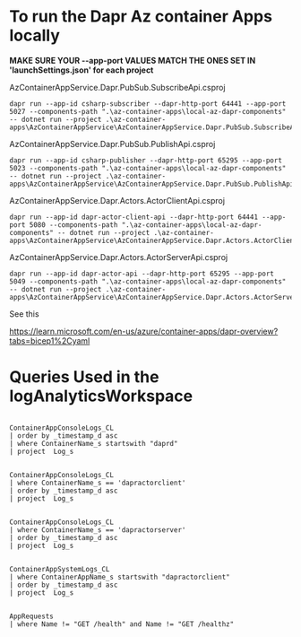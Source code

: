 

# To run the Dapr Az container Apps locally


**MAKE SURE YOUR --app-port VALUES MATCH THE ONES SET IN 'launchSettings.json' for each project**

AzContainerAppService.Dapr.PubSub.SubscribeApi.csproj
```
dapr run --app-id csharp-subscriber --dapr-http-port 64441 --app-port 5027 --components-path ".\az-container-apps\local-az-dapr-components" -- dotnet run --project .\az-container-apps\AzContainerAppService\AzContainerAppService.Dapr.PubSub.SubscribeApi\AzContainerAppService.Dapr.PubSub.SubscribeApi.csproj
```


AzContainerAppService.Dapr.PubSub.PublishApi.csproj
```
dapr run --app-id csharp-publisher --dapr-http-port 65295 --app-port 5023 --components-path ".\az-container-apps\local-az-dapr-components" -- dotnet run --project .\az-container-apps\AzContainerAppService\AzContainerAppService.Dapr.PubSub.PublishApi\AzContainerAppService.Dapr.PubSub.PublishApi.csproj
```

AzContainerAppService.Dapr.Actors.ActorClientApi.csproj
```
dapr run --app-id dapr-actor-client-api --dapr-http-port 64441 --app-port 5080 --components-path ".\az-container-apps\local-az-dapr-components" -- dotnet run --project .\az-container-apps\AzContainerAppService\AzContainerAppService.Dapr.Actors.ActorClientApi\AzContainerAppService.Dapr.Actors.ActorClientApi.csproj
```

AzContainerAppService.Dapr.Actors.ActorServerApi.csproj
```
dapr run --app-id dapr-actor-api --dapr-http-port 65295 --app-port 5049 --components-path ".\az-container-apps\local-az-dapr-components" -- dotnet run --project .\az-container-apps\AzContainerAppService\AzContainerAppService.Dapr.Actors.ActorServerApi\AzContainerAppService.Dapr.Actors.ActorServerApi.csproj
```


See this

https://learn.microsoft.com/en-us/azure/container-apps/dapr-overview?tabs=bicep1%2Cyaml


# Queries Used in the logAnalyticsWorkspace

```

ContainerAppConsoleLogs_CL
| order by _timestamp_d asc
| where ContainerName_s startswith "daprd"
| project  Log_s


ContainerAppConsoleLogs_CL
| where ContainerName_s == 'dapractorclient'
| order by _timestamp_d asc
| project  Log_s


ContainerAppConsoleLogs_CL
| where ContainerName_s == 'dapractorserver'
| order by _timestamp_d asc
| project  Log_s


ContainerAppSystemLogs_CL
| where ContainerAppName_s startswith "dapractorclient"
| order by _timestamp_d asc
| project  Log_s


AppRequests 
| where Name != "GET /health" and Name != "GET /healthz"
```